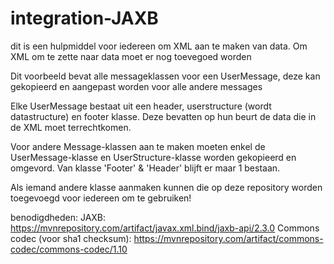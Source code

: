 # integration-JAXB

dit is een hulpmiddel voor iedereen om XML aan te maken van data. Om XML om te zette naar data moet er nog toevegoed worden

Dit voorbeeld bevat alle messageklassen voor een UserMessage, deze kan gekopieerd en aangepast worden voor alle andere messages

Elke UserMessage bestaat uit een header, userstructure (wordt datastructure) en footer klasse. Deze bevatten op hun beurt de data die in de XML moet terrechtkomen.

Voor andere Message-klassen aan te maken moeten enkel de UserMessage-klasse en UserStructure-klasse worden gekopieerd en omgevord. Van klasse 'Footer' & 'Header' blijft er maar 1 bestaan.

Als iemand andere klasse aanmaken kunnen die op deze repository worden toegevoegd voor iedereen om te gebruiken!

benodigdheden: 
JAXB: https://mvnrepository.com/artifact/javax.xml.bind/jaxb-api/2.3.0
Commons codec (voor sha1 checksum): https://mvnrepository.com/artifact/commons-codec/commons-codec/1.10

